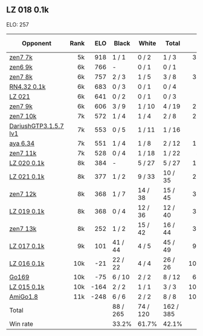 ## LZ 018 0.1k ##

ELO: 257

Opponent | Rank | ELO | Black | White | Total | Win rate
---------|-----:|----:|-------|-------|-------|-------:
[zen7 7k](zen7%207k.md) | 5k | 918 | 1 / 1 | 0 / 2 | 1 / 3 | 33.3%
[zen6 9k](zen6%209k.md) | 6k | 766 | - | 0 / 1 | 0 / 1 | 0.0%
[zen7 8k](zen7%208k.md) | 6k | 757 | 2 / 3 | 1 / 5 | 3 / 8 | 37.5%
[RN4.32 0.1k](RN4.32%200.1k.md) | 6k | 683 | 0 / 3 | 0 / 1 | 0 / 4 | 0.0%
[LZ 021](LZ%20021.md) | 6k | 641 | 0 / 2 | 0 / 1 | 0 / 3 | 0.0%
[zen7 9k](zen7%209k.md) | 6k | 606 | 3 / 9 | 1 / 10 | 4 / 19 | 21.1%
[zen7 10k](zen7%2010k.md) | 7k | 572 | 1 / 4 | 1 / 4 | 2 / 8 | 25.0%
[DariushGTP3.1.5.7 lv1](DariushGTP3.1.5.7%20lv1.md) | 7k | 553 | 0 / 5 | 1 / 11 | 1 / 16 | 6.3%
[aya 6.34](aya%206.34.md) | 7k | 551 | 1 / 4 | 1 / 8 | 2 / 12 | 16.7%
[zen7 11k](zen7%2011k.md) | 7k | 528 | 0 / 4 | 1 / 18 | 1 / 22 | 4.5%
[LZ 020 0.1k](LZ%20020%200.1k.md) | 8k | 384 | - | 5 / 27 | 5 / 27 | 18.5%
[LZ 021 0.1k](LZ%20021%200.1k.md) | 8k | 377 | 1 / 2 | 9 / 33 | 10 / 35 | 28.6%
[zen7 12k](zen7%2012k.md) | 8k | 368 | 1 / 7 | 14 / 38 | 15 / 45 | 33.3%
[LZ 019 0.1k](LZ%20019%200.1k.md) | 8k | 368 | 0 / 4 | 12 / 36 | 12 / 40 | 30.0%
[zen7 13k](zen7%2013k.md) | 8k | 252 | 1 / 2 | 15 / 42 | 16 / 44 | 36.4%
[LZ 017 0.1k](LZ%20017%200.1k.md) | 9k | 101 | 41 / 44 | 4 / 5 | 45 / 49 | 91.8%
[LZ 016 0.1k](LZ%20016%200.1k.md) | 10k | -21 | 22 / 22 | 4 / 4 | 26 / 26 | 100.0%
[Go169](Go169.md) | 10k | -75 | 6 / 10 | 2 / 2 | 8 / 12 | 66.7%
[LZ 015 0.1k](LZ%20015%200.1k.md) | 10k | -164 | 2 / 2 | 1 / 1 | 3 / 3 | 100.0%
[AmiGo1.8](AmiGo1.8.md) | 11k | -248 | 6 / 6 | 2 / 2 | 8 / 8 | 100.0%
Total | | | 88 / 265 | 74 / 120 | 162 / 385 | 
Win rate| | | 33.2% | 61.7% | 42.1% | 
